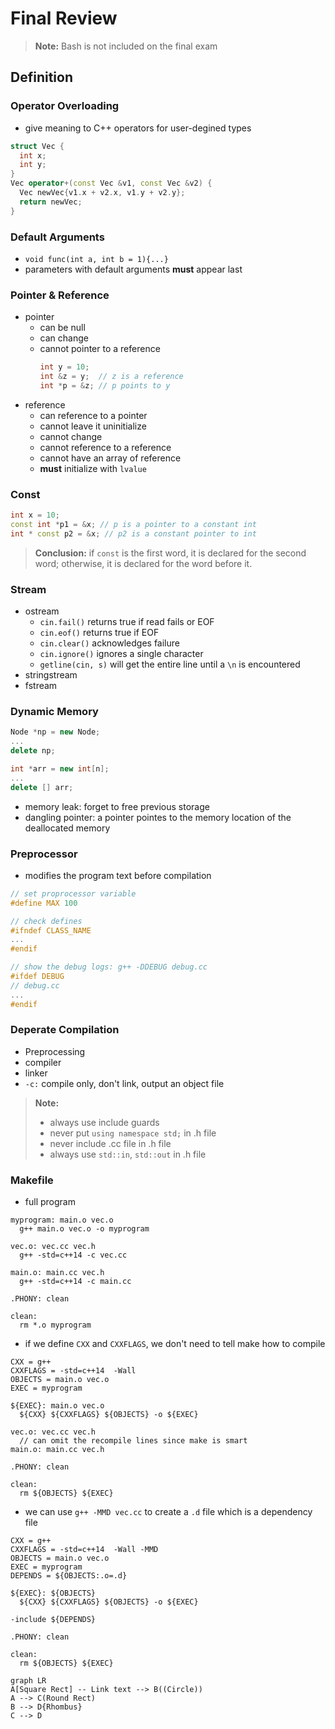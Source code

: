 # Final Review
> **Note:** Bash is not included on the final exam

## Definition

### Operator Overloading
- give meaning to C++ operators for user-degined types
``` cpp
struct Vec {
  int x;
  int y;
}
Vec operator+(const Vec &v1, const Vec &v2) {
  Vec newVec{v1.x + v2.x, v1.y + v2.y};
  return newVec;
}
```

### Default Arguments
- `void func(int a, int b = 1){...}`
- parameters with default arguments **must** appear last

### Pointer & Reference
- pointer
    - can be null
    - can change
    - cannot pointer to a reference
      ``` cpp
      int y = 10;
      int &z = y;  // z is a reference
      int *p = &z; // p points to y
      ```
- reference
    - can reference to a pointer
    - cannot leave it uninitialize
    - cannot change  
    - cannot reference to a reference
    - cannot have an array of reference
    - **must** initialize with `lvalue`

### Const
``` cpp
int x = 10;
const int *p1 = &x; // p is a pointer to a constant int
int * const p2 = &x; // p2 is a constant pointer to int
```
> **Conclusion:** if `const` is the first word, it is declared for the second word; 
> otherwise, it is declared for the word before it.


### Stream
- ostream
    - `cin.fail()` returns true if read fails or EOF
    - `cin.eof()` returns true if EOF
    - `cin.clear()` acknowledges failure
    - `cin.ignore()` ignores a single character
    - `getline(cin, s)` will get the entire line until a `\n` is encountered
- stringstream
- fstream

### Dynamic Memory
``` cpp
Node *np = new Node;
...
delete np;

int *arr = new int[n];
...
delete [] arr;
```
- memory leak: forget to free previous storage
- dangling pointer: a pointer pointes to the memory location of the deallocated memory

### Preprocessor
- modifies the program text before compilation
``` cpp
// set proprocessor variable
#define MAX 100

// check defines
#ifndef CLASS_NAME
...
#endif

// show the debug logs: g++ -DDEBUG debug.cc
#ifdef DEBUG
// debug.cc
...
#endif
```

### Deperate Compilation
- Preprocessing
- compiler 
- linker
- `-c:` compile only, don't link, output an object file
> **Note:** 
> - always use include guards
> - never put `using namespace std;` in .h file
> - never include .cc file in .h file
> - always use `std::in`, `std::out` in .h file 

### Makefile
- full program
``` make 
myprogram: main.o vec.o
  g++ main.o vec.o -o myprogram
  
vec.o: vec.cc vec.h
  g++ -std=c++14 -c vec.cc
  
main.o: main.cc vec.h
  g++ -std=c++14 -c main.cc
  
.PHONY: clean

clean:
  rm *.o myprogram
```
- if we define `CXX` and `CXXFLAGS`, we don't need to tell make how to compile
``` make 
CXX = g++
CXXFLAGS = -std=c++14  -Wall
OBJECTS = main.o vec.o
EXEC = myprogram

${EXEC}: main.o vec.o
  ${CXX} ${CXXFLAGS} ${OBJECTS} -o ${EXEC}
  
vec.o: vec.cc vec.h
  // can omit the recompile lines since make is smart
main.o: main.cc vec.h
  
.PHONY: clean

clean:
  rm ${OBJECTS} ${EXEC}
```
- we can use `g++ -MMD vec.cc` to create a `.d` file which is a dependency file
``` make
CXX = g++
CXXFLAGS = -std=c++14  -Wall -MMD
OBJECTS = main.o vec.o
EXEC = myprogram
DEPENDS = ${OBJECTS:.o=.d}

${EXEC}: ${OBJECTS}
  ${CXX} ${CXXFLAGS} ${OBJECTS} -o ${EXEC}

-include ${DEPENDS}

.PHONY: clean

clean:
  rm ${OBJECTS} ${EXEC}
```

```mermaid
graph LR
A[Square Rect] -- Link text --> B((Circle))
A --> C(Round Rect)
B --> D{Rhombus}
C --> D
```